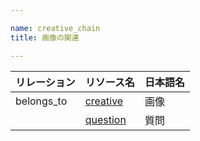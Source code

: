 ```yaml
---

name: creative_chain
title: 画像の関連

---
```


|リレーション|リソース名|日本語名|
|:---|:---|:---|
|belongs_to|[creative](#creative)|画像|
||[question](#question)|質問|



